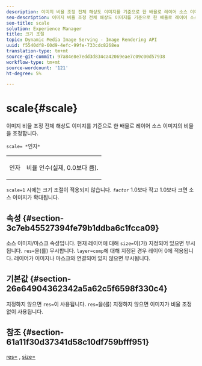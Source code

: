 ```yaml
---
description: 이미지 비율 조정 전체 해상도 이미지를 기준으로 한 배율로 레이어 소스 이미지의 비율을 조정합니다.
seo-description: 이미지 비율 조정 전체 해상도 이미지를 기준으로 한 배율로 레이어 소스 이미지의 비율을 조정합니다.
seo-title: scale
solution: Experience Manager
title: 크기 조절
topic: Dynamic Media Image Serving - Image Rendering API
uuid: f5540df8-60d9-4efc-99fe-733cdc8268ea
translation-type: tm+mt
source-git-commit: 97a84e8e7edd3d834ca42069eae7c09c00d57938
workflow-type: tm+mt
source-wordcount: '121'
ht-degree: 5%

---
```



# scale{#scale}

이미지 비율 조정 전체 해상도 이미지를 기준으로 한 배율로 레이어 소스 이미지의 비율을 조정합니다.

`scale= *`인자`*`

<table id="simpletable_AC596A87494A4213A7D1C76612E8F2FD"> 
 <tr class="strow"> 
  <td class="stentry"> <p><span class="varname"> 인자</span> </p> </td> 
  <td class="stentry"> <p>비율 인수(실제, 0.0보다 큼). </p></td> 
 </tr> 
</table>

`scale=1` 시에는 크기 조절이 적용되지 않습니다. *`factor`* 1.0보다 작고 1.0보다 크면 소스 이미지가 확대됩니다.

## 속성 {#section-3c7eb45527394fe79b1ddba6c1fcca09}

소스 이미지/마스크 속성입니다. 현재 레이어에 대해 `size=`이(가) 지정되어 있으면 무시됩니다. `res=`을(를) 무시합니다. `layer=comp`에 대해 지정된 경우 레이어 0에 적용됩니다. 레이어가 이미지나 마스크와 연결되어 있지 않으면 무시됩니다.

## 기본값 {#section-26e64904362342a5a62c5f6598f330c4}

지정하지 않으면 `res=`이 사용됩니다. `res=`을(를) 지정하지 않으면 이미지가 비율 조정 없이 사용됩니다.

## 참조 {#section-61a11f30d37341d58c10df759bfff951}

[res=](../../../../../is-api/http-ref/image-serving-api-ref/c-http-protocol-reference/c-command-reference/r-res.md#reference-3d6fe416801148dea0f786f2b5169e55) ,  [size=](../../../../../is-api/http-ref/image-serving-api-ref/c-http-protocol-reference/c-data-types/r-size.md#reference-04d383f32c7b4003bed9978cb854747b)
